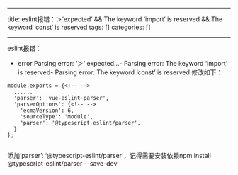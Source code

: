 
--- 
title:  eslint报错：＞‘expected‘ && The keyword ‘import‘ is reserved && The keyword ‘const‘ is reserved 
tags: []
categories: [] 

---
eslint报错：
- error Parsing error: ‘＞‘ expected…- Parsing error: The keyword ‘import’ is reserved- Parsing error: The keyword ‘const’ is reserved
修改如下：

```
module.exports = {<!-- -->
  ......
  'parser': 'vue-eslint-parser',
  'parserOptions': {<!-- -->
    'ecmaVersion': 6,
    'sourceType': 'module',
    'parser': '@typescript-eslint/parser',
  }
};


```

添加’parser’: ‘@typescript-eslint/parser’，记得需要安装依赖npm install @typescript-eslint/parser --save-dev
